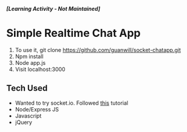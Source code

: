 _**[Learning Activity - Not Maintained]**_

# Simple Realtime Chat App

1. To use it, git clone https://github.com/guanwill/socket-chatapp.git
2. Npm install
3. Node app.js
4. Visit localhost:3000

## Tech Used
* Wanted to try socket.io. Followed [this](https://www.youtube.com/watch?v=pNKNYLv2BpQ) tutorial
* Node/Express JS
* Javascript
* jQuery
